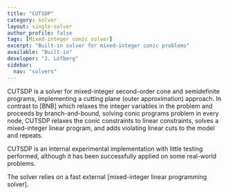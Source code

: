 ```yaml
---
title: "CUTSDP"
category: solver
layout: single-solver
author_profile: false
tags: [Mixed-integer conic solver]
excerpt: "Built-in solver for mixed-integer conic problems"
available: "Built-in"
developer: "J. Löfberg"
sidebar:
  nav: "solvers"
---
```


CUTSDP is a solver for mixed-integer second-order cone and semidefinite programs, implementing a cutting plane (outer approximation) approach. In contrast to [BNB] which relaxes the integer variables in the problem and proceeds by branch-and-bound, solving conic programs problem in every node, CUTSDP relaxes the conic constraints to linear constraints, solves a mixed-integer linear program, and adds violating linear cuts to the model and repeats.

CUTSDP is an internal experimental implementation with little testing performed, although it has been successfully applied on some real-world problems.

The solver relies on a fast external [mixed-integer linear programming solver].
